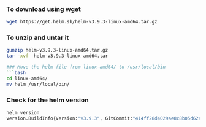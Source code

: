 ### To download using wget

```bash
wget https://get.helm.sh/helm-v3.9.3-linux-amd64.tar.gz
```
### To unzip and untar it 
```bash
gunzip helm-v3.9.3-linux-amd64.tar.gz
tar -xvf  helm-v3.9.3-linux-amd64.tar

### Move the helm file from linux-amd64/ to /usr/local/bin
```bash
cd linux-amd64/
mv helm /usr/local/bin/
```
### Check for the helm version
```bash
helm version
version.BuildInfo{Version:"v3.9.3", GitCommit:"414ff28d4029ae8c8b05d62aa06c7fe3dee2bc58", GitTreeState:"clean", GoVersion:"go1.17.13"}
```
